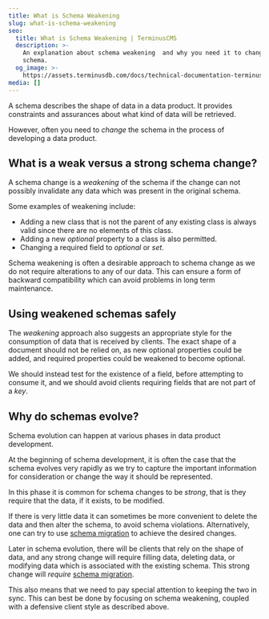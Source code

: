 ```yaml
---
title: What is Schema Weakening
slug: what-is-schema-weakening
seo:
  title: What is Schema Weakening | TerminusCMS
  description: >-
    An explanation about schema weakening  and why you need it to change a
    schema.
  og_image: >-
    https://assets.terminusdb.com/docs/technical-documentation-terminuscms-og.png
media: []
---
```


A schema describes the shape of data in a data product. It provides constraints and assurances about what kind of data will be retrieved.

However, often you need to _change_ the schema in the process of developing a data product.

## What is a weak versus a strong schema change?

A schema change is a _weakening_ of the schema if the change can not possibly invalidate any data which was present in the original schema.

Some examples of weakening include:

*   Adding a new class that is not the parent of any existing class is always valid since there are no elements of this class.
*   Adding a new _optional_ property to a class is also permitted.
*   Changing a required field to _optional_ or _set_.

Schema weakening is often a desirable approach to schema change as we do not require alterations to any of our data. This can ensure a form of backward compatibility which can avoid problems in long term maintenance.

## Using weakened schemas safely

The _weakening_ approach also suggests an appropriate style for the consumption of data that is received by clients. The exact shape of a document should not be relied on, as new optional properties could be added, and required properties could be weakened to become optional.

We should instead test for the existence of a field, before attempting to consume it, and we should avoid clients requiring fields that are not part of a _key_.

## Why do schemas evolve?

Schema evolution can happen at various phases in data product development.

At the beginning of schema development, it is often the case that the schema evolves very rapidly as we try to capture the important information for consideration or change the way it should be represented.

In this phase it is common for schema changes to be _strong_, that is they require that the data, if it exists, to be modified.

If there is very little data it can sometimes be more convenient to delete the data and then alter the schema, to avoid schema violations. Alternatively, one can try to use [schema migration](/docs/schema-migration-reference-guide/) to achieve the desired changes.

Later in schema evolution, there will be clients that rely on the shape of data, and any strong change will require filling data, deleting data, or modifying data which is associated with the existing schema. This strong change will _require_ [schema migration](/docs/schema-migration-reference-guide/).

This also means that we need to pay special attention to keeping the two in sync. This can best be done by focusing on schema weakening, coupled with a defensive client style as described above.